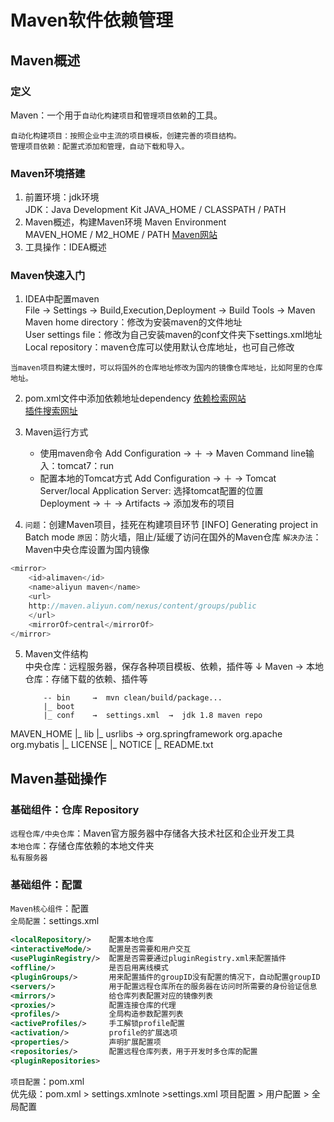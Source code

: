 # Maven软件依赖管理  

## Maven概述   
### 定义
Maven：一个用于`自动化构建项目`和`管理项目依赖`的工具。   

```注释
自动化构建项目：按照企业中主流的项目模板，创建完善的项目结构。     
管理项目依赖：配置式添加和管理，自动下载和导入。     
```

### Maven环境搭建
1. 前置环境：jdk环境  
   JDK：Java Development Kit
   JAVA_HOME / CLASSPATH / PATH 
2. Maven概述，构建Maven环境
   Maven Environment  
   MAVEN_HOME / M2_HOME / PATH 
   [Maven网站](https://maven.apache.org)     
3. 工具操作：IDEA概述 

### Maven快速入门    
1. IDEA中配置maven    
File → Settings → Build,Execution,Deployment → Build Tools → Maven   
Maven home directory：修改为安装maven的文件地址       
User settings file：修改为自己安装maven的conf文件夹下settings.xml地址     
Local repository：maven仓库可以使用默认仓库地址，也可自己修改   

```注释
当maven项目构建太慢时，可以将国外的仓库地址修改为国内的镜像仓库地址，比如阿里的仓库地址。
```

2. pom.xml文件中添加依赖地址dependency
[依赖检索网站](https://mvnrepository.com/)     
[插件搜索网址](https://maven.apache.org/plugins/index.html)       

3. Maven运行方式
   * 使用maven命令
     Add Configuration → ＋ → Maven
     Command line输入：tomcat7：run
   * 配置本地的Tomcat方式
     Add Configuration → ＋ → Tomcat Server/local
     Application Server: 选择tomcat配置的位置   
     Deployment → ＋ → Artifacts → 添加发布的项目

4. `问题`：创建Maven项目，挂死在构建项目环节 [INFO] Generating project in Batch mode 
   `原因`：防火墙，阻止/延缓了访问在国外的Maven仓库
   `解决办法`：Maven中央仓库设置为国内镜像
```java
<mirror>
    <id>alimaven</id>
    <name>aliyun maven</name>
    <url>
    http://maven.aliyun.com/nexus/content/groups/public
    </url>
    <mirrorOf>central</mirrorOf>
</mirror>
```

5. Maven文件结构   
   中央仓库：远程服务器，保存各种项目模板、依赖，插件等
         ↓
    Maven   →    本地仓库：存储下载的依赖、插件等
       
           -- bin     →  mvn clean/build/package...
           |_ boot
           |_ conf    →  settings.xml  →  jdk 1.8 maven repo
MAVEN_HOME |_ lib
           |_ usrlibs → org.springframework  org.apache org.mybatis
           |_ LICENSE 
           |_ NOTICE 
           |_ README.txt

## Maven基础操作
### 基础组件：仓库 Repository
`远程仓库/中央仓库`：Maven官方服务器中存储各大技术社区和企业开发工具   
`本地仓库`：存储仓库依赖的本地文件夹   
`私有服务器`

### 基础组件：配置
`Maven核心组件`：配置     
`全局配置`：settings.xml 
```xml
<localRepository/>    配置本地仓库
<interactiveMode/>    配置是否需要和用户交互
<usePluginRegistry/>  配置是否需要通过pluginRegistry.xml来配置插件
<offline/>            是否启用离线模式
<pluginGroups/>       用来配置插件的groupID没有配置的情况下，自动配置groupID
<servers/>            用于配置远程仓库所在的服务器在访问时所需要的身份验证信息  
<mirrors/>            给仓库列表配置对应的镜像列表  
<proxies/>            配置连接仓库的代理  
<profiles/>           全局构造参数配置列表   
<activeProfiles/>     手工解锁profile配置
<activation/>         profile的扩展选项
<properties/>         声明扩展配置项
<repositories/>       配置远程仓库列表，用于开发时多仓库的配置  
<pluginRepositories>   
```     
`项目配置`：pom.xml    
优先级：pom.xml > settings.xmlnote >settings.xml  项目配置 > 用户配置 > 全局配置   




